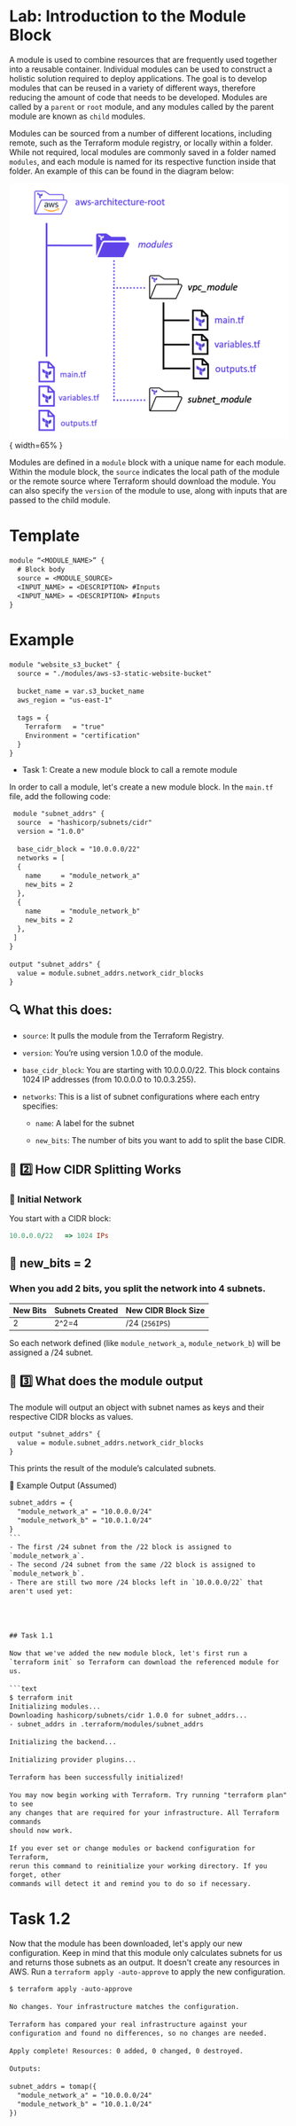 # Lab: Introduction to the Module Block

A module is used to combine resources that are frequently used together into a reusable container. Individual modules can be used to construct a holistic solution required to deploy applications. The goal is to develop modules that can be reused in a variety of different ways, therefore reducing the amount of code that needs to be developed. Modules are called by a `parent` or `root` module, and any modules called by the parent module are known as `child` modules.

Modules can be sourced from a number of different locations, including remote, such as the Terraform module registry, or locally within a folder. While not required, local modules are commonly saved in a folder named `modules`, and each module is named for its respective function inside that folder. An example of this can be found in the diagram below:

![Module Structure](./img/module-structure.png){ width=65% }

Modules are defined in a `module` block with a unique name for each module. Within the module block, the `source` indicates the local path of the module or the remote source where Terraform should download the module. You can also specify the `version` of the module to use, along with inputs that are passed to the child module.

# Template

```hcl
module “<MODULE_NAME>” {
  # Block body
  source = <MODULE_SOURCE>
  <INPUT_NAME> = <DESCRIPTION> #Inputs
  <INPUT_NAME> = <DESCRIPTION> #Inputs
}
```

# Example

```hcl
module "website_s3_bucket" {
  source = "./modules/aws-s3-static-website-bucket"

  bucket_name = var.s3_bucket_name
  aws_region = "us-east-1"

  tags = {
    Terraform   = "true"
    Environment = "certification"
  }
}
```

- Task 1: Create a new module block to call a remote module

In order to call a module, let's create a new module block. In the `main.tf` file, add the following code:

```hcl
 module "subnet_addrs" {
  source  = "hashicorp/subnets/cidr"
  version = "1.0.0"

  base_cidr_block = "10.0.0.0/22"
  networks = [
  {
    name     = "module_network_a"
    new_bits = 2
  },
  {
    name     = "module_network_b"
    new_bits = 2
  },
 ]
}

output "subnet_addrs" {
  value = module.subnet_addrs.network_cidr_blocks
}
```

## 🔍 What this does:

- `source`: It pulls the module from the Terraform Registry.

- `version`: You’re using version 1.0.0 of the module.

- `base_cidr_block`: You are starting with 10.0.0.0/22. This block contains 1024 IP addresses (from 10.0.0.0 to 10.0.3.255).
- `networks`: This is a list of subnet configurations where each entry specifies:

  - `name`: A label for the subnet

  - `new_bits`: The number of bits you want to add to split the base CIDR.

## 🧮 2️⃣ How CIDR Splitting Works

### 🔢 Initial Network

You start with a CIDR block:

```ruby
10.0.0.0/22   => 1024 IPs
```

## 🧩 new_bits = 2

### When you add 2 bits, you split the network into 4 subnets.

| New Bits | Subnets Created | New CIDR Block Size |
| -------- | --------------- | ------------------- |
| 2        | 2^2=4           | /24 (`256IPS`)      |

So each network defined (like `module_network_a`, `module_network_b`) will be assigned a /24 subnet.

## 🧾 3️⃣ What does the module output

The module will output an object with subnet names as keys and their respective CIDR blocks as values.

```hcl
output "subnet_addrs" {
  value = module.subnet_addrs.network_cidr_blocks
}
```

This prints the result of the module’s calculated subnets.

🧠 Example Output (Assumed)

````hcl
subnet_addrs = {
  "module_network_a" = "10.0.0.0/24"
  "module_network_b" = "10.0.1.0/24"
}
```
- The first /24 subnet from the /22 block is assigned to `module_network_a`.
- The second /24 subnet from the same /22 block is assigned to `module_network_b`.
- There are still two more /24 blocks left in `10.0.0.0/22` that aren't used yet:




## Task 1.1

Now that we've added the new module block, let's first run a `terraform init` so Terraform can download the referenced module for us.

```text
$ terraform init
Initializing modules...
Downloading hashicorp/subnets/cidr 1.0.0 for subnet_addrs...
- subnet_addrs in .terraform/modules/subnet_addrs

Initializing the backend...

Initializing provider plugins...

Terraform has been successfully initialized!

You may now begin working with Terraform. Try running "terraform plan" to see
any changes that are required for your infrastructure. All Terraform commands
should now work.

If you ever set or change modules or backend configuration for Terraform,
rerun this command to reinitialize your working directory. If you forget, other
commands will detect it and remind you to do so if necessary.
````

# Task 1.2

Now that the module has been downloaded, let's apply our new configuration. Keep in mind that this module only calculates subnets for us and returns those subnets as an output. It doesn't create any resources in AWS. Run a `terraform apply -auto-approve` to apply the new configuration.

```text
$ terraform apply -auto-approve

No changes. Your infrastructure matches the configuration.

Terraform has compared your real infrastructure against your configuration and found no differences, so no changes are needed.

Apply complete! Resources: 0 added, 0 changed, 0 destroyed.

Outputs:

subnet_addrs = tomap({
  "module_network_a" = "10.0.0.0/24"
  "module_network_b" = "10.0.1.0/24"
})
```

